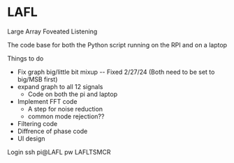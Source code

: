 # LAFL
Large Array Foveated Listening 

The code base for both the Python script running on the RPI and on a laptop


Things to do
- Fix graph big/little bit mixup
    -- Fixed 2/27/24 (Both need to be set to big/MSB first)
- expand graph to all 12 signals
    - Code on both the pi and laptop
- Implement FFT code
    - A step for noise reduction
    - common mode rejection??
- Filtering code
- Diffrence of phase code
- UI design


Login
ssh pi@LAFL
pw LAFLTSMCR